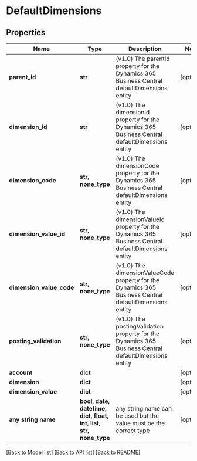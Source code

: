 # DefaultDimensions


## Properties
Name | Type | Description | Notes
------------ | ------------- | ------------- | -------------
**parent_id** | **str** | (v1.0) The parentId property for the Dynamics 365 Business Central defaultDimensions entity | [optional] 
**dimension_id** | **str** | (v1.0) The dimensionId property for the Dynamics 365 Business Central defaultDimensions entity | [optional] 
**dimension_code** | **str, none_type** | (v1.0) The dimensionCode property for the Dynamics 365 Business Central defaultDimensions entity | [optional] 
**dimension_value_id** | **str, none_type** | (v1.0) The dimensionValueId property for the Dynamics 365 Business Central defaultDimensions entity | [optional] 
**dimension_value_code** | **str, none_type** | (v1.0) The dimensionValueCode property for the Dynamics 365 Business Central defaultDimensions entity | [optional] 
**posting_validation** | **str, none_type** | (v1.0) The postingValidation property for the Dynamics 365 Business Central defaultDimensions entity | [optional] 
**account** | **dict** |  | [optional] 
**dimension** | **dict** |  | [optional] 
**dimension_value** | **dict** |  | [optional] 
**any string name** | **bool, date, datetime, dict, float, int, list, str, none_type** | any string name can be used but the value must be the correct type | [optional]

[[Back to Model list]](../README.md#documentation-for-models) [[Back to API list]](../README.md#documentation-for-api-endpoints) [[Back to README]](../README.md)


